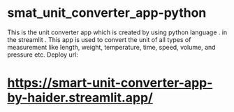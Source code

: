 # smat_unit_converter_app-python

This is the unit converter app which is created by using python language .
in the streamlit .
This app is used to convert the unit of all types of measurement like length, weight, temperature, time, speed, volume, and pressure etc.
Deploy url:
  # https://smart-unit-converter-app-by-haider.streamlit.app/